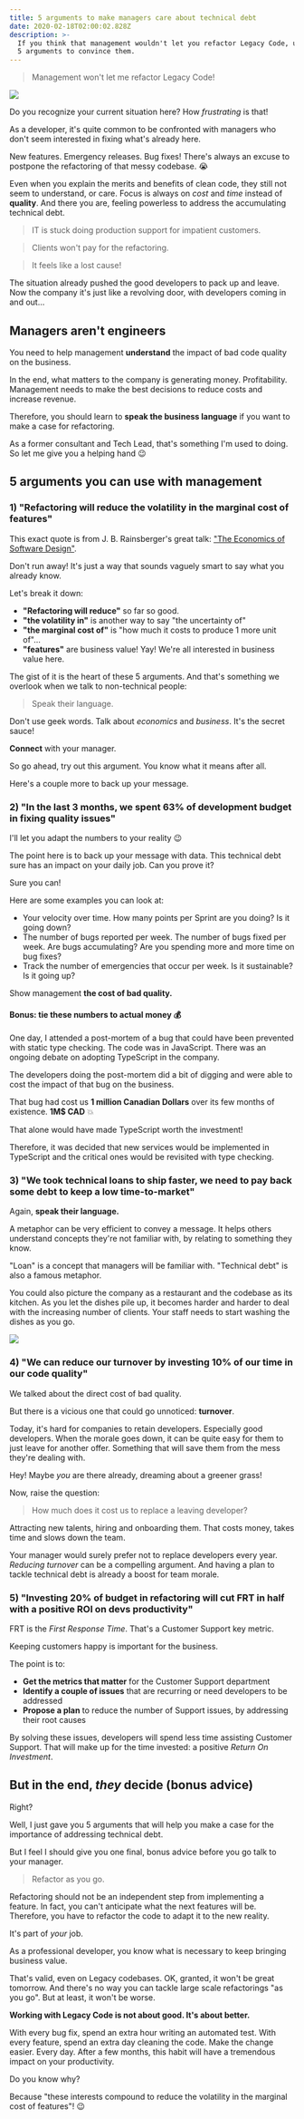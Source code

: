 ```yaml
---
title: 5 arguments to make managers care about technical debt
date: 2020-02-18T02:00:02.828Z
description: >-
  If you think that management wouldn't let you refactor Legacy Code, use these
  5 arguments to convince them.
---
```


> Management won't let me refactor Legacy Code!

![](/assets/dev-office-help.jpg)

Do you recognize your current situation here? How _frustrating_ is that!

As a developer, it's quite common to be confronted with managers who don't seem interested in fixing what's already here.

New features. Emergency releases. Bug fixes! There's always an excuse to postpone the refactoring of that messy codebase. 😭

Even when you explain the merits and benefits of clean code, they still not seem to understand, or care. Focus is always on _cost_ and _time_ instead of **quality**. And there you are, feeling powerless to address the accumulating technical debt.

> IT is stuck doing production support for impatient customers.

> Clients won't pay for the refactoring.

> It feels like a lost cause!

The situation already pushed the good developers to pack up and leave. Now the company it's just like a revolving door, with developers coming in and out…

## Managers aren't engineers

You need to help management **understand** the impact of bad code quality on the business.

In the end, what matters to the company is generating money. Profitability. Management needs to make the best decisions to reduce costs and increase revenue.

Therefore, you should learn to **speak the business language** if you want to make a case for refactoring.

As a former consultant and Tech Lead, that's something I'm used to doing. So let me give you a helping hand 😉

## 5 arguments you can use with management

### 1) "Refactoring will reduce the volatility in the marginal cost of features"

This exact quote is from J. B. Rainsberger's great talk: ["The Economics of Software Design"](https://youtu.be/TQ9rng6YFeY).

Don't run away! It's just a way that sounds vaguely smart to say what you already know.

Let's break it down:

- **"Refactoring will reduce"** so far so good.
- **"the volatility in"** is another way to say "the uncertainty of"
- **"the marginal cost of"** is "how much it costs to produce 1 more unit of"…
- **"features"** are business value! Yay! We're all interested in business value here.

The gist of it is the heart of these 5 arguments. And that's something we overlook when we talk to non-technical people:

> Speak their language.

Don't use geek words. Talk about _economics_ and _business_. It's the secret sauce!

**Connect** with your manager.

So go ahead, try out this argument. You know what it means after all.

Here's a couple more to back up your message.

### 2) "In the last 3 months, we spent 63% of development budget in fixing quality issues"

I'll let you adapt the numbers to your reality 😉

The point here is to back up your message with data. This technical debt sure has an impact on your daily job. Can you prove it?

Sure you can!

Here are some examples you can look at:

- Your velocity over time. How many points per Sprint are you doing? Is it going down?
- The number of bugs reported per week. The number of bugs fixed per week. Are bugs accumulating? Are you spending more and more time on bug fixes?
- Track the number of emergencies that occur per week. Is it sustainable? Is it going up?

Show management **the cost of bad quality.**

#### Bonus: tie these numbers to actual money 💰

One day, I attended a post-mortem of a bug that could have been prevented with static type checking. The code was in JavaScript. There was an ongoing debate on adopting TypeScript in the company.

The developers doing the post-mortem did a bit of digging and were able to cost the impact of that bug on the business.

That bug had cost us **1 million Canadian Dollars** over its few months of existence. **1M\$ CAD** 💥

That alone would have made TypeScript worth the investment!

Therefore, it was decided that new services would be implemented in TypeScript and the critical ones would be revisited with type checking.

### 3) "We took technical loans to ship faster, we need to pay back some debt to keep a low time-to-market"

Again, **speak their language.**

A metaphor can be very efficient to convey a message. It helps others understand concepts they're not familiar with, by relating to something they know.

"Loan" is a concept that managers will be familiar with. "Technical debt" is also a famous metaphor.

You could also picture the company as a restaurant and the codebase as its kitchen. As you let the dishes pile up, it becomes harder and harder to deal with the increasing number of clients. Your staff needs to start washing the dishes as you go.

![](/assets/restaurant-kitchen.jpg)

### 4) "We can reduce our turnover by investing 10% of our time in our code quality"

We talked about the direct cost of bad quality.

But there is a vicious one that could go unnoticed: **turnover**.

Today, it's hard for companies to retain developers. Especially good developers. When the morale goes down, it can be quite easy for them to just leave for another offer. Something that will save them from the mess they're dealing with.

Hey! Maybe _you_ are there already, dreaming about a greener grass!

Now, raise the question:

> How much does it cost us to replace a leaving developer?

Attracting new talents, hiring and onboarding them. That costs money, takes time and slows down the team.

Your manager would surely prefer not to replace developers every year. _Reducing turnover_ can be a compelling argument. And having a plan to tackle technical debt is already a boost for team morale.

### 5) "Investing 20% of budget in refactoring will cut FRT in half with a positive ROI on devs productivity"

FRT is the _First Response Time_. That's a Customer Support key metric.

Keeping customers happy is important for the business.

The point is to:

- **Get the metrics that matter** for the Customer Support department
- **Identify a couple of issues** that are recurring or need developers to be addressed
- **Propose a plan** to reduce the number of Support issues, by addressing their root causes

By solving these issues, developers will spend less time assisting Customer Support. That will make up for the time invested: a positive _Return On Investment_.

## But in the end, _they_ decide (bonus advice)

Right?

Well, I just gave you 5 arguments that will help you make a case for the importance of addressing technical debt.

But I feel I should give you one final, bonus advice before you go talk to your manager.

> Refactor as you go.

Refactoring should not be an independent step from implementing a feature. In fact, you can't anticipate what the next features will be. Therefore, you have to refactor the code to adapt it to the new reality.

It's part of _your_ job.

As a professional developer, you know what is necessary to keep bringing business value.

That's valid, even on Legacy codebases. OK, granted, it won't be great tomorrow. And there's no way you can tackle large scale refactorings "as you go". But at least, it won't be worse.

**Working with Legacy Code is not about good. It's about better.**

With every bug fix, spend an extra hour writing an automated test. With every feature, spend an extra day cleaning the code. Make the change easier. Every day. After a few months, this habit will have a tremendous impact on your productivity.

Do you know why?

Because "these interests compound to reduce the volatility in the marginal cost of features"! 😉
